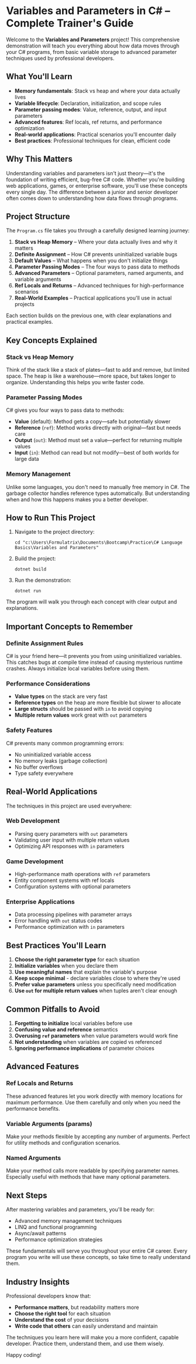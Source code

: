 # Variables and Parameters in C# – Complete Trainer's Guide

Welcome to the **Variables and Parameters** project! This comprehensive demonstration will teach you everything about how data moves through your C# programs, from basic variable storage to advanced parameter techniques used by professional developers.

## What You'll Learn

- **Memory fundamentals**: Stack vs heap and where your data actually lives
- **Variable lifecycle**: Declaration, initialization, and scope rules
- **Parameter passing modes**: Value, reference, output, and input parameters
- **Advanced features**: Ref locals, ref returns, and performance optimization
- **Real-world applications**: Practical scenarios you'll encounter daily
- **Best practices**: Professional techniques for clean, efficient code

## Why This Matters

Understanding variables and parameters isn't just theory—it's the foundation of writing efficient, bug-free C# code. Whether you're building web applications, games, or enterprise software, you'll use these concepts every single day. The difference between a junior and senior developer often comes down to understanding how data flows through programs.

## Project Structure

The `Program.cs` file takes you through a carefully designed learning journey:

1. **Stack vs Heap Memory** – Where your data actually lives and why it matters
2. **Definite Assignment** – How C# prevents uninitialized variable bugs
3. **Default Values** – What happens when you don't initialize things
4. **Parameter Passing Modes** – The four ways to pass data to methods
5. **Advanced Parameters** – Optional parameters, named arguments, and variable arguments
6. **Ref Locals and Returns** – Advanced techniques for high-performance scenarios
7. **Real-World Examples** – Practical applications you'll use in actual projects

Each section builds on the previous one, with clear explanations and practical examples.

## Key Concepts Explained

### Stack vs Heap Memory
Think of the stack like a stack of plates—fast to add and remove, but limited space. The heap is like a warehouse—more space, but takes longer to organize. Understanding this helps you write faster code.

### Parameter Passing Modes
C# gives you four ways to pass data to methods:
- **Value** (default): Method gets a copy—safe but potentially slower
- **Reference** (`ref`): Method works directly with original—fast but needs care
- **Output** (`out`): Method must set a value—perfect for returning multiple values
- **Input** (`in`): Method can read but not modify—best of both worlds for large data

### Memory Management
Unlike some languages, you don't need to manually free memory in C#. The garbage collector handles reference types automatically. But understanding when and how this happens makes you a better developer.

## How to Run This Project

1. Navigate to the project directory:
   ```
   cd "c:\Users\Formulatrix\Documents\Bootcamp\Practice\C# Language Basics\Variables and Parameters"
   ```

2. Build the project:
   ```
   dotnet build
   ```

3. Run the demonstration:
   ```
   dotnet run
   ```

The program will walk you through each concept with clear output and explanations.

## Important Concepts to Remember

### Definite Assignment Rules
C# is your friend here—it prevents you from using uninitialized variables. This catches bugs at compile time instead of causing mysterious runtime crashes. Always initialize local variables before using them.

### Performance Considerations
- **Value types** on the stack are very fast
- **Reference types** on the heap are more flexible but slower to allocate
- **Large structs** should be passed with `in` to avoid copying
- **Multiple return values** work great with `out` parameters

### Safety Features
C# prevents many common programming errors:
- No uninitialized variable access
- No memory leaks (garbage collection)
- No buffer overflows
- Type safety everywhere

## Real-World Applications

The techniques in this project are used everywhere:

### Web Development
- Parsing query parameters with `out` parameters
- Validating user input with multiple return values
- Optimizing API responses with `in` parameters

### Game Development
- High-performance math operations with `ref` parameters
- Entity component systems with ref locals
- Configuration systems with optional parameters

### Enterprise Applications
- Data processing pipelines with parameter arrays
- Error handling with `out` status codes
- Performance optimization with `in` parameters

## Best Practices You'll Learn

1. **Choose the right parameter type** for each situation
2. **Initialize variables** when you declare them
3. **Use meaningful names** that explain the variable's purpose
4. **Keep scope minimal** - declare variables close to where they're used
5. **Prefer value parameters** unless you specifically need modification
6. **Use `out` for multiple return values** when tuples aren't clear enough

## Common Pitfalls to Avoid

1. **Forgetting to initialize** local variables before use
2. **Confusing value and reference** semantics
3. **Overusing `ref` parameters** when value parameters would work fine
4. **Not understanding** when variables are copied vs referenced
5. **Ignoring performance implications** of parameter choices

## Advanced Features

### Ref Locals and Returns
These advanced features let you work directly with memory locations for maximum performance. Use them carefully and only when you need the performance benefits.

### Variable Arguments (params)
Make your methods flexible by accepting any number of arguments. Perfect for utility methods and configuration scenarios.

### Named Arguments
Make your method calls more readable by specifying parameter names. Especially useful with methods that have many optional parameters.

## Next Steps

After mastering variables and parameters, you'll be ready for:
- Advanced memory management techniques
- LINQ and functional programming
- Async/await patterns
- Performance optimization strategies

These fundamentals will serve you throughout your entire C# career. Every program you write will use these concepts, so take time to really understand them.

## Industry Insights

Professional developers know that:
- **Performance matters**, but readability matters more
- **Choose the right tool** for each situation
- **Understand the cost** of your decisions
- **Write code that others** can easily understand and maintain

The techniques you learn here will make you a more confident, capable developer. Practice them, understand them, and use them wisely.

Happy coding!
